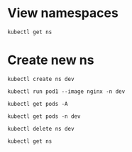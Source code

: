 # View namespaces
```
kubectl get ns
```
# Create new ns
```
kubectl create ns dev
```
```
kubectl run pod1 --image nginx -n dev
```
```
kubectl get pods -A
```
```
kubectl get pods -n dev
```
```
kubectl delete ns dev
```
```
kubectl get ns
```
